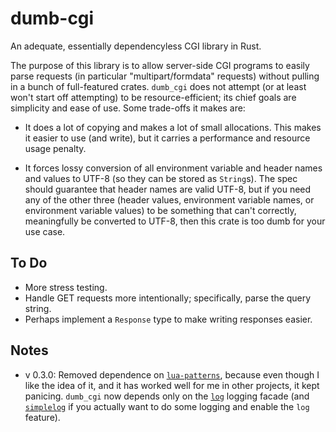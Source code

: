 # dumb-cgi
An adequate, essentially dependencyless CGI library in Rust.

The purpose of this library is to allow server-side CGI programs to easily
parse requests (in particular "multipart/formdata" requests) without pulling
in a bunch of full-featured crates. `dumb_cgi` does not attempt (or at least
won't start off attempting) to be resource-efficient; its chief goals are
simplicity and ease of use. Some trade-offs it makes are:

  * It does a lot of copying and makes a lot of small allocations. This
    makes it easier to use (and write), but it carries a performance and
    resource usage penalty.
  
  * It forces lossy conversion of all environment variable and header names
    and values to UTF-8 (so they can be stored as `String`s). The spec
    should guarantee that header names are valid UTF-8, but if you need
    any of the other three (header values, environment variable names, or
    environment variable values) to be something that can't correctly,
    meaningfully be converted to UTF-8, then this crate is too dumb for
    your use case.


## To Do

  * More stress testing.
  * Handle GET requests more intentionally; specifically, parse the
    query string.
  * Perhaps implement a `Response` type to make writing responses easier.


## Notes

  * v 0.3.0: Removed dependence on
    [`lua-patterns`](https://crates.io/crates/lua-patterns),
    because even though I like the idea of it, and it has worked well for
    me in other projects, it kept panicing. `dumb_cgi` now depends only
    on the [`log`](https://crates.io/crates/log) logging facade (and
    [`simplelog`](https://crates.io/crates/simplelog) if you actually
    want to do some logging and enable the `log` feature).